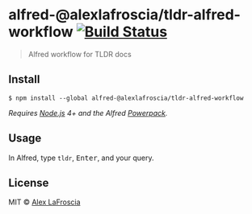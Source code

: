 # alfred-@alexlafroscia/tldr-alfred-workflow [![Build Status](https://travis-ci.org/alexlafroscia/alfred-@alexlafroscia/tldr-alfred-workflow.svg?branch=master)](https://travis-ci.org/alexlafroscia/alfred-@alexlafroscia/tldr-alfred-workflow)

> Alfred workflow for TLDR docs


## Install

```
$ npm install --global alfred-@alexlafroscia/tldr-alfred-workflow
```

*Requires [Node.js](https://nodejs.org) 4+ and the Alfred [Powerpack](https://www.alfredapp.com/powerpack/).*


## Usage

In Alfred, type `tldr`, <kbd>Enter</kbd>, and your query.


## License

MIT © [Alex LaFroscia](https://github.com/alexlafroscia)
